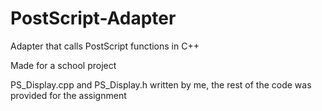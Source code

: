 # PostScript-Adapter

Adapter that calls PostScript functions in C++

Made for a school project

PS_Display.cpp and PS_Display.h written by me, the rest of the code was provided for the assignment
